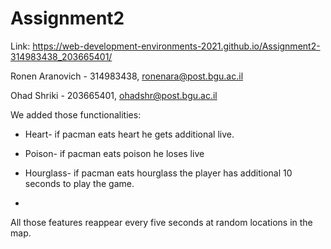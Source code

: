 # Assignment2
 
Link: https://web-development-environments-2021.github.io/Assignment2-314983438_203665401/

Ronen Aranovich - 314983438, ronenara@post.bgu.ac.il

Ohad Shriki - 203665401, ohadshr@post.bgu.ac.il

We added those functionalities:

-	Heart- if pacman eats heart he gets additional live.

-	Poison- if pacman eats poison he loses live

-	Hourglass- if pacman eats hourglass the player has additional 10 seconds to play the game.
-	
All those features reappear every five seconds at random locations in the map.


